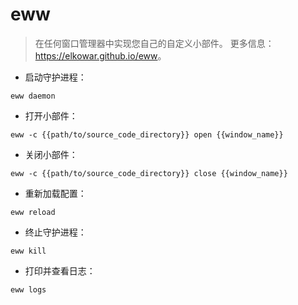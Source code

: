 # eww

> 在任何窗口管理器中实现您自己的自定义小部件。
> 更多信息：<https://elkowar.github.io/eww>。

- 启动守护进程：

`eww daemon`

- 打开小部件：

`eww -c {{path/to/source_code_directory}} open {{window_name}}`

- 关闭小部件：

`eww -c {{path/to/source_code_directory}} close {{window_name}}`

- 重新加载配置：

`eww reload`

- 终止守护进程：

`eww kill`

- 打印并查看日志：

`eww logs`